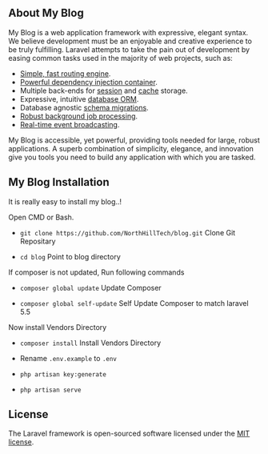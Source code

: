 ## About My Blog

My Blog is a web application framework with expressive, elegant syntax. We believe development must be an enjoyable and creative experience to be truly fulfilling. Laravel attempts to take the pain out of development by easing common tasks used in the majority of web projects, such as:

- [Simple, fast routing engine](https://laravel.com/docs/routing).
- [Powerful dependency injection container](https://laravel.com/docs/container).
- Multiple back-ends for [session](https://laravel.com/docs/session) and [cache](https://laravel.com/docs/cache) storage.
- Expressive, intuitive [database ORM](https://laravel.com/docs/eloquent).
- Database agnostic [schema migrations](https://laravel.com/docs/migrations).
- [Robust background job processing](https://laravel.com/docs/queues).
- [Real-time event broadcasting](https://laravel.com/docs/broadcasting).

My Blog is accessible, yet powerful, providing tools needed for large, robust applications. A superb combination of simplicity, elegance, and innovation give you tools you need to build any application with which you are tasked.

## My Blog Installation

It is really easy to install my blog..!

Open CMD or Bash.

- `git clone https://github.com/NorthHillTech/blog.git` Clone Git Repositary

- `cd blog` Point to blog directory

If composer is not updated, Run following commands 

- `composer global update` Update Composer

- `composer global self-update` Self Update Composer to match laravel 5.5

Now install Vendors Directory

- `composer install` Install Vendors Directory

- Rename `.env.example` to `.env`

- `php artisan key:generate`

- `php artisan serve`

## License

The Laravel framework is open-sourced software licensed under the [MIT license](http://opensource.org/licenses/MIT).
